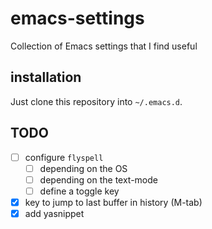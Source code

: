 # emacs-settings
Collection of Emacs settings that I find useful

## installation
Just clone this repository into `~/.emacs.d`.


## TODO

- [ ] configure `flyspell`
	- [ ] depending on the OS
	- [ ] depending on the text-mode
	- [ ] define a toggle key
	
- [X] key to jump to last buffer in history (M-tab)
- [X] add yasnippet
